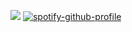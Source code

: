 ![](https://komarev.com/ghpvc/?username=Victor-Grantz&color=red)
[![spotify-github-profile](https://spotify-github-profile.kittinanx.com/api/view?uid=31tzkhecwahaordzn6n25me5hfmi&cover_image=true&theme=default&show_offline=false&background_color=121212&interchange=false&bar_color=db654f)](https://spotify-github-profile.kittinanx.com/api/view?uid=31tzkhecwahaordzn6n25me5hfmi&redirect=true)
